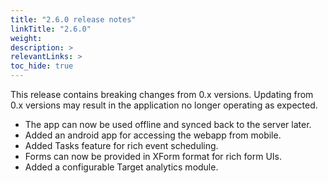 ```yaml
---
title: "2.6.0 release notes"
linkTitle: "2.6.0"
weight: 
description: >
relevantLinks: >
toc_hide: true
---
```


This release contains breaking changes from 0.x versions. Updating from 0.x versions may result in the application no longer operating as expected.

- The app can now be used offline and synced back to the server later.
- Added an android app for accessing the webapp from mobile.
- Added Tasks feature for rich event scheduling.
- Forms can now be provided in XForm format for rich form UIs.
- Added a configurable Target analytics module.
